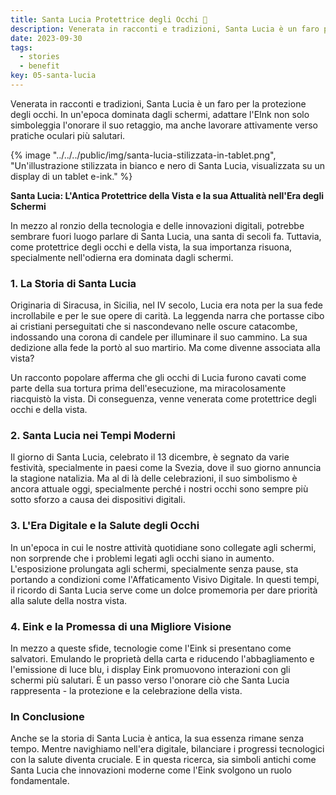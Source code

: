 ```yaml
---
title: Santa Lucia Protettrice degli Occhi 🌟
description: Venerata in racconti e tradizioni, Santa Lucia è un faro per la protezione degli occhi. In un'epoca dominata dagli schermi, adattare l'EInk non solo simboleggia l'onorare il suo retaggio, ma anche lavorare attivamente verso pratiche oculari più salutari.
date: 2023-09-30
tags:
  - stories
  - benefit
key: 05-santa-lucia
---
```

Venerata in racconti e tradizioni, Santa Lucia è un faro per la protezione degli occhi. In un'epoca dominata dagli schermi, adattare l'EInk non solo simboleggia l'onorare il suo retaggio, ma anche lavorare attivamente verso pratiche oculari più salutari.

{% image "../../../public/img/santa-lucia-stilizzata-in-tablet.png", "Un'illustrazione stilizzata in bianco e nero di Santa Lucia, visualizzata su un display di un tablet e-ink." %}

**Santa Lucia: L'Antica Protettrice della Vista e la sua Attualità nell'Era degli Schermi**

In mezzo al ronzio della tecnologia e delle innovazioni digitali, potrebbe sembrare fuori luogo parlare di Santa Lucia, una santa di secoli fa. Tuttavia, come protettrice degli occhi e della vista, la sua importanza risuona, specialmente nell'odierna era dominata dagli schermi.

### 1. **La Storia di Santa Lucia**

Originaria di Siracusa, in Sicilia, nel IV secolo, Lucia era nota per la sua fede incrollabile e per le sue opere di carità. La leggenda narra che portasse cibo ai cristiani perseguitati che si nascondevano nelle oscure catacombe, indossando una corona di candele per illuminare il suo cammino. La sua dedizione alla fede la portò al suo martirio. Ma come divenne associata alla vista?

Un racconto popolare afferma che gli occhi di Lucia furono cavati come parte della sua tortura prima dell'esecuzione, ma miracolosamente riacquistò la vista. Di conseguenza, venne venerata come protettrice degli occhi e della vista.

### 2. **Santa Lucia nei Tempi Moderni**

Il giorno di Santa Lucia, celebrato il 13 dicembre, è segnato da varie festività, specialmente in paesi come la Svezia, dove il suo giorno annuncia la stagione natalizia. Ma al di là delle celebrazioni, il suo simbolismo è ancora attuale oggi, specialmente perché i nostri occhi sono sempre più sotto sforzo a causa dei dispositivi digitali.

### 3. **L'Era Digitale e la Salute degli Occhi**

In un'epoca in cui le nostre attività quotidiane sono collegate agli schermi, non sorprende che i problemi legati agli occhi siano in aumento. L'esposizione prolungata agli schermi, specialmente senza pause, sta portando a condizioni come l'Affaticamento Visivo Digitale. In questi tempi, il ricordo di Santa Lucia serve come un dolce promemoria per dare priorità alla salute della nostra vista.

### 4. **Eink e la Promessa di una Migliore Visione**

In mezzo a queste sfide, tecnologie come l'Eink si presentano come salvatori. Emulando le proprietà della carta e riducendo l'abbagliamento e l'emissione di luce blu, i display Eink promuovono interazioni con gli schermi più salutari. È un passo verso l'onorare ciò che Santa Lucia rappresenta - la protezione e la celebrazione della vista.

### In Conclusione

Anche se la storia di Santa Lucia è antica, la sua essenza rimane senza tempo. Mentre navighiamo nell'era digitale, bilanciare i progressi tecnologici con la salute diventa cruciale. E in questa ricerca, sia simboli antichi come Santa Lucia che innovazioni moderne come l'Eink svolgono un ruolo fondamentale.
